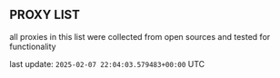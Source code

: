 ## PROXY LIST

all proxies in this list were collected from open sources and tested for functionality

last update: `2025-02-07 22:04:03.579483+00:00` UTC